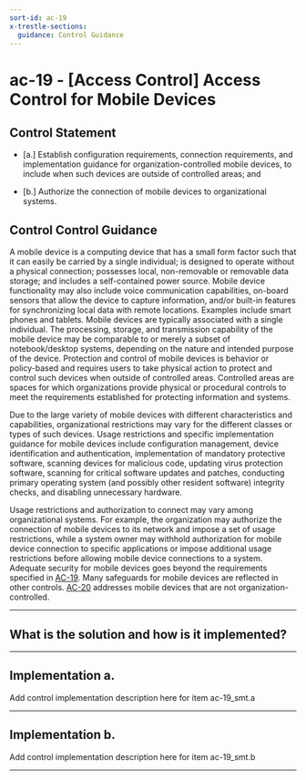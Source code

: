 ```yaml
---
sort-id: ac-19
x-trestle-sections:
  guidance: Control Guidance
---
```


# ac-19 - \[Access Control\] Access Control for Mobile Devices

## Control Statement

- \[a.\] Establish configuration requirements, connection requirements, and implementation guidance for organization-controlled mobile devices, to include when such devices are outside of controlled areas; and

- \[b.\] Authorize the connection of mobile devices to organizational systems.

## Control Control Guidance

A mobile device is a computing device that has a small form factor such that it can easily be carried by a single individual; is designed to operate without a physical connection; possesses local, non-removable or removable data storage; and includes a self-contained power source. Mobile device functionality may also include voice communication capabilities, on-board sensors that allow the device to capture information, and/or built-in features for synchronizing local data with remote locations. Examples include smart phones and tablets. Mobile devices are typically associated with a single individual. The processing, storage, and transmission capability of the mobile device may be comparable to or merely a subset of notebook/desktop systems, depending on the nature and intended purpose of the device. Protection and control of mobile devices is behavior or policy-based and requires users to take physical action to protect and control such devices when outside of controlled areas. Controlled areas are spaces for which organizations provide physical or procedural controls to meet the requirements established for protecting information and systems.

Due to the large variety of mobile devices with different characteristics and capabilities, organizational restrictions may vary for the different classes or types of such devices. Usage restrictions and specific implementation guidance for mobile devices include configuration management, device identification and authentication, implementation of mandatory protective software, scanning devices for malicious code, updating virus protection software, scanning for critical software updates and patches, conducting primary operating system (and possibly other resident software) integrity checks, and disabling unnecessary hardware.

Usage restrictions and authorization to connect may vary among organizational systems. For example, the organization may authorize the connection of mobile devices to its network and impose a set of usage restrictions, while a system owner may withhold authorization for mobile device connection to specific applications or impose additional usage restrictions before allowing mobile device connections to a system. Adequate security for mobile devices goes beyond the requirements specified in [AC-19](#ac-19). Many safeguards for mobile devices are reflected in other controls. [AC-20](#ac-20) addresses mobile devices that are not organization-controlled.

______________________________________________________________________

## What is the solution and how is it implemented?

<!-- Please leave this section blank and enter implementation details in the parts below. -->

______________________________________________________________________

## Implementation a.

Add control implementation description here for item ac-19_smt.a

______________________________________________________________________

## Implementation b.

Add control implementation description here for item ac-19_smt.b

______________________________________________________________________
